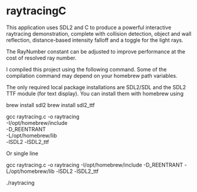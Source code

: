 # raytracingC
This application uses SDL2 and C to produce a powerful interactive raytracing demonstration, complete with collision detection, object and wall reflection, distance-based intensity falloff and a toggle for the light rays.

The RayNumber constant can be adjusted to improve performance at the cost of resolved ray number. 

I compiled this project using the following command. Some of the compilation command may depend on your homebrew path variables.

The only required local package installations are SDL2/SDL and the SDL2 TTF module (for text display). You can install them with homebrew using 

brew install sdl2
brew install sdl2_ttf

 gcc raytracing.c -o raytracing \
    -I/opt/homebrew/include \
    -D_REENTRANT \
    -L/opt/homebrew/lib \
    -lSDL2 -lSDL2_ttf

Or single line 

gcc raytracing.c -o raytracing -I/opt/homebrew/include -D_REENTRANT -L/opt/homebrew/lib -lSDL2 -lSDL2_ttf

./raytracing
